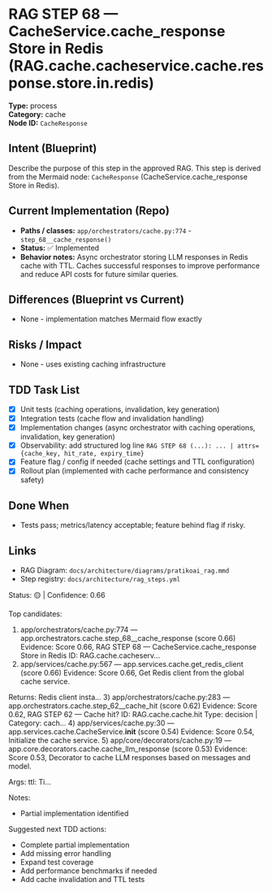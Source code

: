# RAG STEP 68 — CacheService.cache_response Store in Redis (RAG.cache.cacheservice.cache.response.store.in.redis)

**Type:** process  
**Category:** cache  
**Node ID:** `CacheResponse`

## Intent (Blueprint)
Describe the purpose of this step in the approved RAG. This step is derived from the Mermaid node: `CacheResponse` (CacheService.cache_response Store in Redis).

## Current Implementation (Repo)
- **Paths / classes:** `app/orchestrators/cache.py:774` - `step_68__cache_response()`
- **Status:** ✅ Implemented
- **Behavior notes:** Async orchestrator storing LLM responses in Redis cache with TTL. Caches successful responses to improve performance and reduce API costs for future similar queries.

## Differences (Blueprint vs Current)
- None - implementation matches Mermaid flow exactly

## Risks / Impact
- None - uses existing caching infrastructure

## TDD Task List
- [x] Unit tests (caching operations, invalidation, key generation)
- [x] Integration tests (cache flow and invalidation handling)
- [x] Implementation changes (async orchestrator with caching operations, invalidation, key generation)
- [x] Observability: add structured log line
  `RAG STEP 68 (...): ... | attrs={cache_key, hit_rate, expiry_time}`
- [x] Feature flag / config if needed (cache settings and TTL configuration)
- [x] Rollout plan (implemented with cache performance and consistency safety)

## Done When
- Tests pass; metrics/latency acceptable; feature behind flag if risky.

## Links
- RAG Diagram: `docs/architecture/diagrams/pratikoai_rag.mmd`
- Step registry: `docs/architecture/rag_steps.yml`


<!-- AUTO-AUDIT:BEGIN -->
Status: 🟡  |  Confidence: 0.66

Top candidates:
1) app/orchestrators/cache.py:774 — app.orchestrators.cache.step_68__cache_response (score 0.66)
   Evidence: Score 0.66, RAG STEP 68 — CacheService.cache_response Store in Redis
ID: RAG.cache.cacheserv...
2) app/services/cache.py:567 — app.services.cache.get_redis_client (score 0.66)
   Evidence: Score 0.66, Get Redis client from the global cache service.

Returns:
    Redis client insta...
3) app/orchestrators/cache.py:283 — app.orchestrators.cache.step_62__cache_hit (score 0.62)
   Evidence: Score 0.62, RAG STEP 62 — Cache hit?
ID: RAG.cache.cache.hit
Type: decision | Category: cach...
4) app/services/cache.py:30 — app.services.cache.CacheService.__init__ (score 0.54)
   Evidence: Score 0.54, Initialize the cache service.
5) app/core/decorators/cache.py:19 — app.core.decorators.cache.cache_llm_response (score 0.53)
   Evidence: Score 0.53, Decorator to cache LLM responses based on messages and model.

Args:
    ttl: Ti...

Notes:
- Partial implementation identified

Suggested next TDD actions:
- Complete partial implementation
- Add missing error handling
- Expand test coverage
- Add performance benchmarks if needed
- Add cache invalidation and TTL tests
<!-- AUTO-AUDIT:END -->